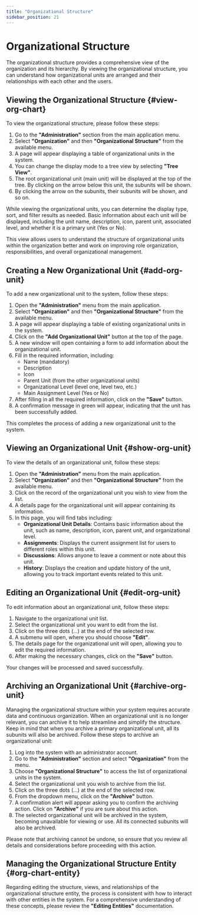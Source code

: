 ```yaml
---
title: "Organizational Structure"
sidebar_position: 21
---
```


# Organizational Structure

The organizational structure provides a comprehensive view of the organization and its hierarchy. By viewing the organizational structure, you can understand how organizational units are arranged and their relationships with each other and the users.

## Viewing the Organizational Structure {#view-org-chart}

To view the organizational structure, please follow these steps:

1. Go to the **"Administration"** section from the main application menu.
2. Select **"Organization"** and then **"Organizational Structure"** from the available menu.
3. A page will appear displaying a table of organizational units in the system.
4. You can change the display mode to a tree view by selecting **"Tree View"**.
5. The root organizational unit (main unit) will be displayed at the top of the tree. By clicking on the arrow below this unit, the subunits will be shown.
6. By clicking the arrow on the subunits, their subunits will be shown, and so on.

While viewing the organizational units, you can determine the display type, sort, and filter results as needed. Basic information about each unit will be displayed, including the unit name, description, icon, parent unit, associated level, and whether it is a primary unit (Yes or No).

This view allows users to understand the structure of organizational units within the organization better and work on improving role organization, responsibilities, and overall organizational management.

## Creating a New Organizational Unit {#add-org-unit}

To add a new organizational unit to the system, follow these steps:

1. Open the **"Administration"** menu from the main application.
2. Select **"Organization"** and then **"Organizational Structure"** from the available menu.
3. A page will appear displaying a table of existing organizational units in the system.
4. Click on the **"Add Organizational Unit"** button at the top of the page.
5. A new window will open containing a form to add information about the organizational unit.
6. Fill in the required information, including:
   - Name (mandatory)
   - Description
   - Icon
   - Parent Unit (from the other organizational units)
   - Organizational Level (level one, level two, etc.)
   - Main Assignment Level (Yes or No)
7. After filling in all the required information, click on the **"Save"** button.
8. A confirmation message in green will appear, indicating that the unit has been successfully added.

This completes the process of adding a new organizational unit to the system.

## Viewing an Organizational Unit {#show-org-unit}

To view the details of an organizational unit, follow these steps:

1. Open the **"Administration"** menu from the main application.
2. Select **"Organization"** and then **"Organizational Structure"** from the available menu.
3. Click on the record of the organizational unit you wish to view from the list.
4. A details page for the organizational unit will appear containing its information.
5. In this page, you will find tabs including:
   - **Organizational Unit Details**: Contains basic information about the unit, such as name, description, icon, parent unit, and organizational level.
   - **Assignments**: Displays the current assignment list for users to different roles within this unit.
   - **Discussions**: Allows anyone to leave a comment or note about this unit.
   - **History**: Displays the creation and update history of the unit, allowing you to track important events related to this unit.

## Editing an Organizational Unit {#edit-org-unit}

To edit information about an organizational unit, follow these steps:

1. Navigate to the organizational unit list.
2. Select the organizational unit you want to edit from the list.
3. Click on the three dots (...) at the end of the selected row.
4. A submenu will open, where you should choose **"Edit"**.
5. The details page for the organizational unit will open, allowing you to edit the required information.
6. After making the necessary changes, click on the **"Save"** button.

Your changes will be processed and saved successfully.

## Archiving an Organizational Unit {#archive-org-unit}

Managing the organizational structure within your system requires accurate data and continuous organization. When an organizational unit is no longer relevant, you can archive it to help streamline and simplify the structure. Keep in mind that when you archive a primary organizational unit, all its subunits will also be archived. Follow these steps to archive an organizational unit:

1. Log into the system with an administrator account.
2. Go to the **"Administration"** section and select **"Organization"** from the menu.
3. Choose **"Organizational Structure"** to access the list of organizational units in the system.
4. Select the organizational unit you wish to archive from the list.
5. Click on the three dots (...) at the end of the selected row.
6. From the dropdown menu, click on the **"Archive"** button.
7. A confirmation alert will appear asking you to confirm the archiving action. Click on **"Archive"** if you are sure about this action.
8. The selected organizational unit will be archived in the system, becoming unavailable for viewing or use. All its connected subunits will also be archived.

Please note that archiving cannot be undone, so ensure that you review all details and considerations before proceeding with this action.

## Managing the Organizational Structure Entity {#org-chart-entity}

Regarding editing the structure, views, and relationships of the organizational structure entity, the process is consistent with how to interact with other entities in the system. For a comprehensive understanding of these concepts, please review the **"Editing Entities"** documentation.